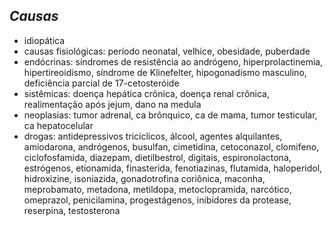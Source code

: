 ## ***Causas***


- idiopática  
- causas fisiológicas: período neonatal, velhice, obesidade, puberdade  
- endócrinas: síndromes de resistência ao andrógeno, hiperprolactinemia, hipertireoidismo, síndrome de Klinefelter, hipogonadismo masculino, deficiência parcial de 17-cetosteróide  
- sistêmicas: doença hepática crônica, doença renal crônica, realimentação após jejum, dano na medula  
- neoplasias: tumor adrenal, ca brônquico, ca de mama, tumor testicular, ca hepatocelular  
- drogas: antidepressivos tricíclicos, álcool, agentes alquilantes, amiodarona, andrógenos, busulfan, cimetidina, cetoconazol, clomifeno, ciclofosfamida, diazepam, dietilbestrol, digitais, espironolactona, estrógenos, etionamida, finasterida, fenotiazinas, flutamida, haloperidol, hidroxizine, isoniazida, gonadotrofina coriônica, maconha, meprobamato, metadona, metildopa, metoclopramida, narcótico, omeprazol, penicilamina, progestágenos, inibidores da protease, reserpina, testosterona

